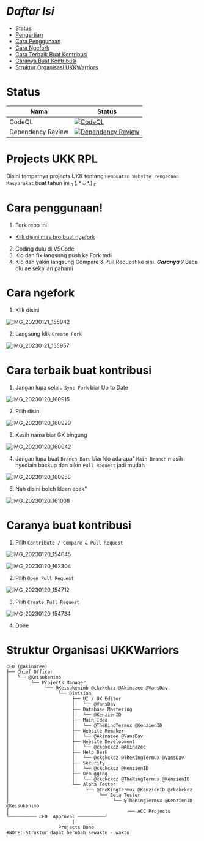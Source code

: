 # *Daftar Isi*
- [Status](#status)
- [Pengertian](#projects-ukk-rpl)
- [Cara Penggunaan](#cara-penggunaan)
- [Cara Ngefork](#cara-ngefork)
- [Cara Terbaik Buat Kontribusi](#cara-terbaik-buat-kontribusi)
- [Caranya Buat Kontribusi](#caranya-buat-kontribusi)
- [Struktur Organisasi UKKWarriors](#struktur-organisasi-ukkwarriors)

# Status
| Nama | Status |
| --- | --- |
| CodeQL | [![CodeQL](https://github.com/UKKWariors/Website-Pengaduan-Masyarakat-Remake/actions/workflows/codeql.yml/badge.svg?branch=main)](https://github.com/UKKWariors/Website-Pengaduan-Masyarakat/actions/workflows/codeql.yml) |
| Dependency Review | [![Dependency Review](https://github.com/UKKWariors/Website-Pengaduan-Masyarakat-Remake/actions/workflows/dependency-review.yml/badge.svg)](https://github.com/UKKWariors/Website-Pengaduan-Masyarakat-Remake/actions/workflows/dependency-review.yml) |

# Projects UKK RPL
Disini tempatnya projects UKK tentang `Pembuatan Website Pengaduan Masyarakat` buat tahun ini ╮⁠(⁠.⁠ ⁠❛⁠ ⁠ᴗ⁠ ⁠❛⁠.⁠)⁠╭

# Cara penggunaan!
1. Fork repo ini
- [Klik disini mas bro buat ngefork](https://github.com/UKKWariors/Website-Pengaduan-Masyarakat-Remake/fork)
2. Coding dulu di VSCode
3. Klo dan fix langsung push ke Fork tadi
4. Klo dah yakin langsung Compare & Pull Request ke sini. ***Caranya ?*** Baca dlu ae sekalian pahami 

# Cara ngefork
1. Klik disini

![IMG_20230121_155942](https://user-images.githubusercontent.com/50316075/213859977-adf7bc4a-db62-4a01-943d-6e5bd41dcc19.jpg)

2. Langsung klik `Create Fork`

![IMG_20230121_155957](https://user-images.githubusercontent.com/50316075/213859971-46b7bb88-9aab-4680-a896-a16c4d060e9f.jpg)


# Cara terbaik buat kontribusi
1. Jangan lupa selalu `Sync Fork` biar Up to Date

![IMG_20230120_160915](https://user-images.githubusercontent.com/50316075/213658075-0bcf28d9-8a31-4a97-bfdb-4d67b2ca9855.jpg)

2. Pilih disini

![IMG_20230120_160929](https://user-images.githubusercontent.com/50316075/213658087-eca8d5e0-8375-4b5d-8f9c-7025f3aa950c.jpg)

3. Kasih nama biar GK bingung

![IMG_20230120_160942](https://user-images.githubusercontent.com/50316075/213658097-e468cc3c-dad6-46d7-9ca8-1620cfdd90bf.jpg)

4. Jangan lupa buat `Branch Baru` biar klo ada apa" `Main Branch` masih nyediain backup dan bikin `Pull Request` jadi mudah

![IMG_20230120_160958](https://user-images.githubusercontent.com/50316075/213658102-64f4581f-0b90-42e8-a612-3078e389f208.jpg)

5. Nah disini boleh klean acak"

![IMG_20230120_161008](https://user-images.githubusercontent.com/50316075/213658107-4b778e5a-b97d-4cdc-93bd-48384cfa618a.jpg)


# Caranya buat kontribusi 
1. Pilih `Contribute / Compare & Pull Request`

![IMG_20230120_154645](https://user-images.githubusercontent.com/50316075/213654461-aed01793-d706-4b8e-9f67-c39551d2355a.jpg)

![IMG_20230120_162304](https://user-images.githubusercontent.com/50316075/213660483-8863fd56-2980-4285-966d-70075d4e87f9.jpg)

2. Pilih `Open Pull Request`

![IMG_20230120_154712](https://user-images.githubusercontent.com/50316075/213654474-c825daa1-845a-4c01-aa1c-ce1eca547c87.jpg)

3. Pilih `Create Pull Request`

![IMG_20230120_154734](https://user-images.githubusercontent.com/50316075/213654481-19879235-c4db-408b-b8d9-62365623e2ce.jpg)

4. Done

# Struktur Organisasi UKKWarriors

```console
CEO (@Akinazee)
├── Chief Officer
│   └── @Keisukenimb
│        └── Projects Manager
│             └── @Keisukenimb @ckckckcz @Akinazee @VansDav
│                  └── Division
│                       ├── UI / UX Editor
│                       │   └── @VansDav
│                       ├── Database Mastering
│                       │   └── @KenzienID
│                       ├── Main Idea
│                       │   └── @TheKingTermux @KenzienID
│                       ├── Website Remaker
│                       │   └── @Akinazee @VansDav
│                       ├── Website Development 
│                       │   └── @ckckckcz @Akinazee
│                       ├── Help Desk
│                       │   └── @ckckckcz @TheKingTermux @VansDav
│                       ├── Security
│                       │   └── @ckckckcz @KenzienID 
│                       ├── Debugging
│                       │   └── @ckckckcz @TheKingTermux @KenzienID
│                       └── Alpha Tester 
│                            └── @TheKingTermux @KenzienID @ckckckcz
│                                 └── Beta Tester 
│                                      └── @TheKingTermux @KenzienID @Keisukenimb
│                                           └── ACC Projects                           
└────────── CEO  Approval ──────────┘
                        ││
                   Projects Done
#NOTE: Struktur dapat berubah sewaktu - waktu 
```
